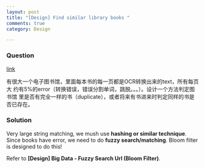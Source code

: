 ```yaml
---
layout: post
title: "[Design] Find similar library books "
comments: true
category: Design

---
```


### Question

[link](http://www.mitbbs.com/article_t/Recommend/31401087.html)

有很大一个电子图书馆，里面每本书的每一页都是OCR转换出来的text，所有每页大
约有5%的error（转换错误，错误分割单词，跳脱。。。）。设计一个方法判定图书馆
里是否有完全一样的书（duplicate），或者将来有书进来时判定同样的书是否已存在。

### Solution

Very large string matching, we mush use __hashing or similar technique__. Since books have error, we need to do __fuzzy search/matching__. Bloom filter is designed to do this! 

Refer to __[Design] Big Data - Fuzzy Search Url (Bloom Filter)__. 
